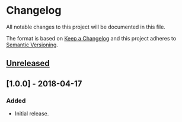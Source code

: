 # Changelog
All notable changes to this project will be documented in this file.

The format is based on [Keep a Changelog](http://keepachangelog.com/en/1.0.0/)
and this project adheres to [Semantic Versioning](http://semver.org/spec/v2.0.0.html).

## [Unreleased]

## [1.0.0] - 2018-04-17
### Added
- Initial release.

[Unreleased]: https://github.com/Pixelhash/webtech-level-builder/compare/v1.0.0...HEAD
